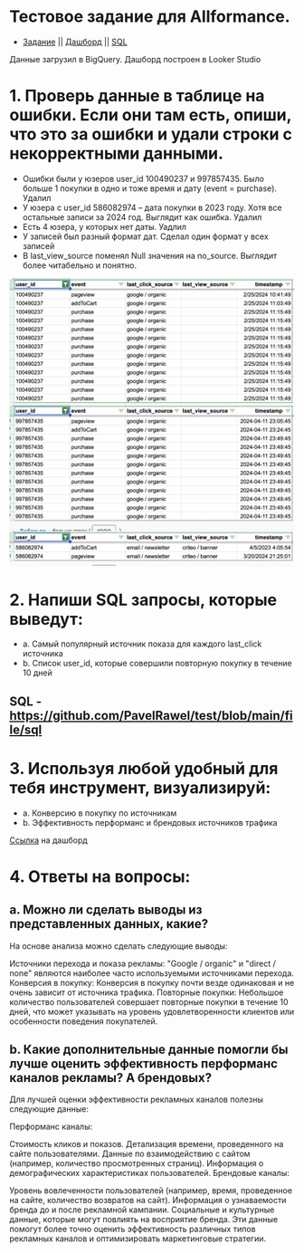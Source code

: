 # Тестовое задание для Allformance. 
- [Задание](https://github.com/PavelRawel/Test-Allformance/blob/main/file/%D0%A2%D0%97%20_%20Analyst.pdf) || [Дашборд](https://lookerstudio.google.com/reporting/f35ad023-decd-4b2e-aae2-0f6675764de0) || [SQL](https://github.com/PavelRawel/test/blob/main/file/sql)

Данные загрузил в BigQuery. Дашборд построен в Looker Studio


# 1. Проверь данные в таблице на ошибки. Если они там есть, опиши, что это за ошибки и удали строки с некорректными данными.
- Ошибки были у юзеров user_id 100490237 и  997857435. Было больше 1 покупки в одно и тоже время и дату (event = purchase). Удалил
- У юзера с user_id 586082974 – дата покупки в 2023 году. Хотя все остальные записи за 2024 год. Выглядит как ошибка. Удалил
- Есть 4 юзера, у которых нет даты.  Уадлил
- У записей был разный формат дат. Сделал один формат у всех записей
- В last_view_source поменял Null значения на no_source. Выглядит более читабельно и понятно.

![Alt text](https://github.com/PavelRawel/Test-Allformance/blob/main/file/picture.jpg "a title")


# 2. Напиши SQL запросы, которые выведут:
- a. Самый популярный источник показа для каждого last_click источника 
- b. Список user_id, которые совершили повторную покупку в течение 10 дней
## SQL - https://github.com/PavelRawel/test/blob/main/file/sql
# 3. Используя любой удобный для тебя инструмент, визуализируй:
- a. Конверсию в покупку по источникам
- b. Эффективность перформанс и брендовых источников трафика

[Ссылка](https://lookerstudio.google.com/reporting/f35ad023-decd-4b2e-aae2-0f6675764de0) на дашборд

# 4. Ответы на вопросы:
## a. Можно ли сделать выводы из представленных данных, какие?

На основе анализа можно сделать следующие выводы:

Источники перехода и показа рекламы: "Google / organic" и "direct / none" являются наиболее часто используемыми источниками перехода. 
Конверсия в покупку: Конверсия в покупку почти везде одинаковая и не очень зависит от источника трафика. 
Повторные покупки: Небольшое количество пользователей совершает повторные покупки в течение 10 дней, что может указывать на уровень удовлетворенности клиентов или особенности поведения покупателей.

## b. Какие дополнительные данные помогли бы лучше оценить эффективность перформанс каналов рекламы? А брендовых?

Для лучшей оценки эффективности рекламных каналов полезны следующие данные:

Перформанс каналы:

Стоимость кликов и показов.
Детализация времени, проведенного на сайте пользователями.
Данные по взаимодействию с сайтом (например, количество просмотренных страниц).
Информация о демографических характеристиках пользователей.
Брендовые каналы:

Уровень вовлеченности пользователей (например, время, проведенное на сайте, количество возвратов на сайт).
Информация о узнаваемости бренда до и после рекламной кампании.
Социальные и культурные данные, которые могут повлиять на восприятие бренда.
Эти данные помогут более точно оценить эффективность различных типов рекламных каналов и оптимизировать маркетинговые стратегии.
